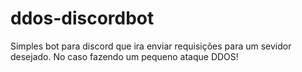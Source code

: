 # ddos-discordbot

Simples bot para discord que ira enviar requisições para um sevidor desejado. No caso fazendo um pequeno ataque DDOS!
